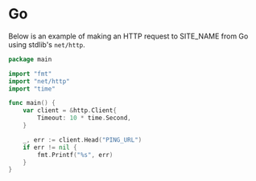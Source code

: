 # Go

Below is an example of making an HTTP request to SITE_NAME from Go using stdlib's `net/http`.

```go
package main

import "fmt"
import "net/http"
import "time"

func main() {
    var client = &http.Client{
        Timeout: 10 * time.Second,
    }

    _, err := client.Head("PING_URL")
    if err != nil {
        fmt.Printf("%s", err)
    }
}

```
